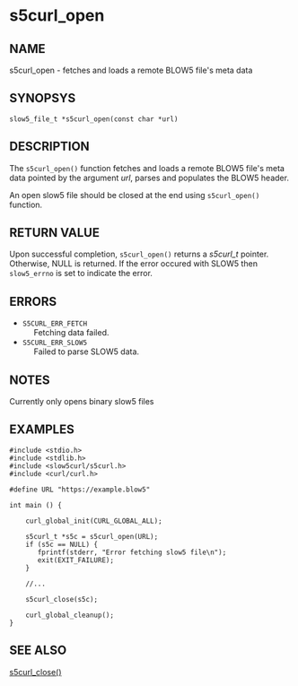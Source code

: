 # s5curl_open

## NAME
s5curl_open - fetches and loads a remote BLOW5 file's meta data

## SYNOPSYS
`slow5_file_t *s5curl_open(const char *url)`

## DESCRIPTION

The `s5curl_open()` function fetches and loads a remote BLOW5 file's meta data pointed by the argument *url*, parses and populates the BLOW5 header.

An open slow5 file should be closed at the end using `s5curl_open()` function.

## RETURN VALUE

Upon successful completion, `s5curl_open()` returns a *s5curl_t* pointer. Otherwise, NULL is returned. If the error occured with SLOW5 then `slow5_errno` is set to indicate the error.

## ERRORS

* `S5CURL_ERR_FETCH`       
    &nbsp;&nbsp;&nbsp;&nbsp; Fetching data failed.
* `S5CURL_ERR_SLOW5`       
    &nbsp;&nbsp;&nbsp;&nbsp; Failed to parse SLOW5 data.


## NOTES
Currently only opens binary slow5 files

## EXAMPLES
```
#include <stdio.h>
#include <stdlib.h>
#include <slow5curl/s5curl.h>
#include <curl/curl.h>

#define URL "https://example.blow5"

int main () {

    curl_global_init(CURL_GLOBAL_ALL);

    s5curl_t *s5c = s5curl_open(URL);
    if (s5c == NULL) {
       fprintf(stderr, "Error fetching slow5 file\n");
       exit(EXIT_FAILURE);
    }

    //...

    s5curl_close(s5c);

    curl_global_cleanup();
}
```

## SEE ALSO

[s5curl_close()](s5curl_close.md)